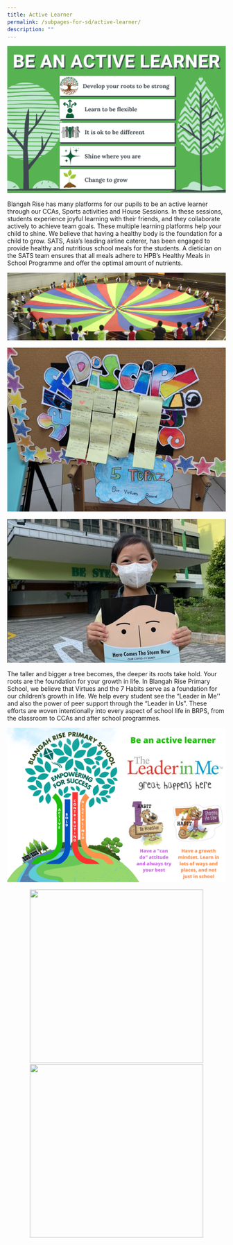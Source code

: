```yaml
---
title: Active Learner
permalink: /subpages-for-sd/active-learner/
description: ""
---
```

![](/images/2023%20Photos/Student%20Development/image6.png)

Blangah Rise has many platforms for our pupils to be an active learner through our CCAs, Sports activities and House Sessions. In these sessions, students experience joyful&nbsp;learning with their friends, and they collaborate actively to achieve team goals. These multiple learning platforms help your child to shine. We believe that having a healthy body is the foundation for a child to grow. SATS, Asia’s leading airline caterer, has been engaged to provide healthy and nutritious school meals for the students. A dietician on the SATS team ensures that all meals adhere to HPB’s Healthy Meals in School Programme and offer the optimal amount of nutrients.

![](/images/2023%20Photos/Student%20Development/image7.png)

![](/images/2023%20Photos/Student%20Development/image8.jpg)

![](/images/2023%20Photos/Student%20Development/image9.png)

The taller and bigger a tree becomes, the deeper its roots take hold. Your roots are the foundation for your growth in life. In Blangah Rise Primary School, we believe that Virtues and the 7 Habits serve as a foundation for our children’s growth in life. We help every student see the “Leader in Me'' and also the power of peer support through the “Leader in Us”. These efforts are woven intentionally into every aspect of school life in BRPS, from the classroom to CCAs and after school programmes.

![](/images/2023%20Photos/Student%20Development/image10.png)

<div class="column"> <div class="row"> <div style="width:100%;text-align:center;"> <a href="https://www.w3schools.com"> <img height="400" width="400" src="w3html.gif"> </a><a href="https://www.w3schools.com"> <img height="400" width="400" src="w3html.gif"> </a></div><a href="https://www.w3schools.com"> </a></div></div>